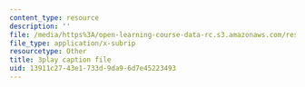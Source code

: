 ```yaml
---
content_type: resource
description: ''
file: /media/https%3A/open-learning-course-data-rc.s3.amazonaws.com/res-18-008-calculus-revisited-complex-variables-differential-equations-and-linear-algebra-fall-2011/13911c2743e1733d9da96d7e45223493_KvQkRX1nIqQ.srt
file_type: application/x-subrip
resourcetype: Other
title: 3play caption file
uid: 13911c27-43e1-733d-9da9-6d7e45223493
---
```

